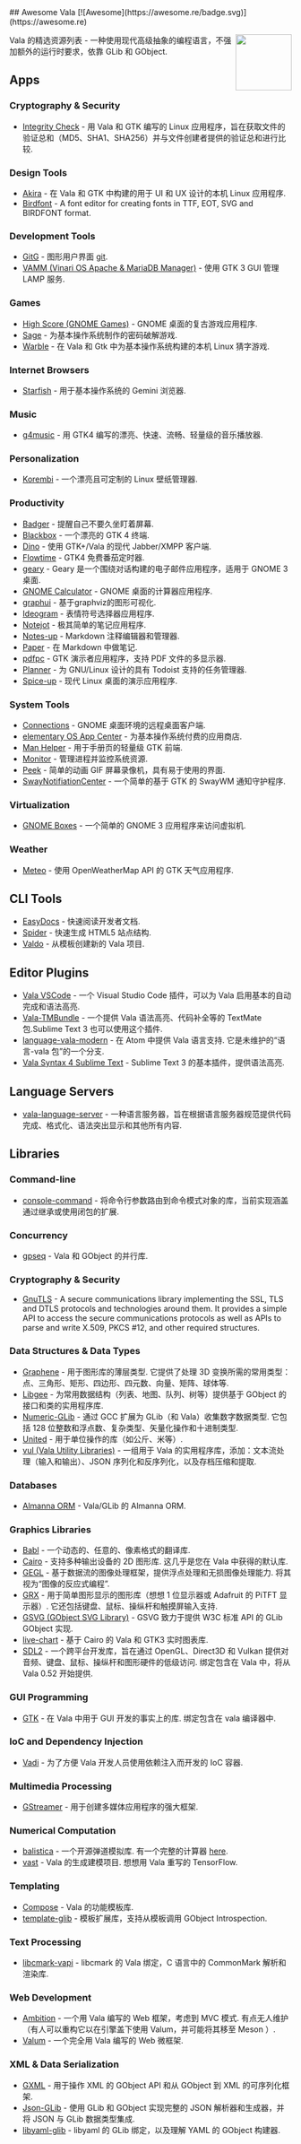<div class="github-widget" data-repo="desiderantes/awesome-vala"></div>
<script async src="https://pagead2.googlesyndication.com/pagead/js/adsbygoogle.js"></script><ins class="adsbygoogle" style="display:block" data-ad-client="ca-pub-6890694312814945" data-ad-slot="5473692530" data-ad-format="auto"  data-full-width-responsive="true"></ins><script>(adsbygoogle = window.adsbygoogle || []).push({});</script>
## Awesome Vala [![Awesome](https://awesome.re/badge.svg)](https://awesome.re)

[<img src="https://raw.githubusercontent.com/desiderantes/awesome-vala/master/vala.svg?sanitize=true" align="right" width="100">](https://vala.dev)

Vala 的精选资源列表 - 一种使用现代高级抽象的编程语言，不强加额外的运行时要求，依靠 GLib 和 GObject.



## Apps

### Cryptography & Security

- [Integrity Check](https://gitlab.com/vinarisoftware/integrity-check-gtk) - 用 Vala 和 GTK 编写的 Linux 应用程序，旨在获取文件的验证总和（MD5、SHA1、SHA256）并与文件创建者提供的验证总和进行比较.

### Design Tools

- [Akira](https://github.com/akiraux/Akira) - 在 Vala 和 GTK 中构建的用于 UI 和 UX 设计的本机 Linux 应用程序.
- [Birdfont](https://github.com/johanmattssonm/birdfont) - A font editor for creating fonts in TTF, EOT, SVG and BIRDFONT format.

### Development Tools

- [GitG](https://gitlab.gnome.org/GNOME/gitg) - 图形用户界面 [git](https://git-scm.com/).
- [VAMM (Vinari OS Apache & MariaDB Manager)](https://gitlab.com/XavierEduardo99/vamm-vinari-software) - 使用 GTK 3 GUI 管理 LAMP 服务.

### Games

- [High Score (GNOME Games)](https://gitlab.gnome.org/World/highscore) - GNOME 桌面的复古游戏应用程序.
- [Sage](https://github.com/antolius/sage) - 为基本操作系统制作的密码破解游戏.
- [Warble](https://github.com/avojak/warble) - 在 Vala 和 Gtk 中为基本操作系统构建的本机 Linux 猜字游戏.

### Internet Browsers

- [Starfish](https://github.com/starfish-app/Starfish) - 用于基本操作系统的 Gemini 浏览器.

### Music

- [g4music](https://gitlab.gnome.org/neithern/g4music) - 用 GTK4 编写的漂亮、快速、流畅、轻量级的音乐播放器.

### Personalization

- [Korembi](https://github.com/cheesecakeufo/komorebi) - 一个漂亮且可定制的 Linux 壁纸管理器.

### Productivity

- [Badger](https://github.com/elfenware/badger) - 提醒自己不要久坐盯着屏幕.
- [Blackbox](https://gitlab.gnome.org/raggesilver/blackbox) - 一个漂亮的 GTK 4 终端.
- [Dino](https://github.com/dino/dino) - 使用 GTK+/Vala 的现代 Jabber/XMPP 客户端.
- [Flowtime](https://github.com/Diego-Ivan/Flowtime) - GTK4 免费番茄定时器.
- [geary](https://gitlab.gnome.org/GNOME/geary) - Geary 是一个围绕对话构建的电子邮件应用程序，适用于 GNOME 3 桌面.
- [GNOME Calculator](https://gitlab.gnome.org/GNOME/gnome-calculator) - GNOME 桌面的计算器应用程序.
- [graphui](https://github.com/artemanufrij/graphui) - 基于graphviz的图形可视化.
- [Ideogram](https://github.com/cassidyjames/ideogram) - 表情符号选择器应用程序.
- [Notejot](https://github.com/lainsce/notejot) - 极其简单的笔记应用程序.
- [Notes-up](https://github.com/Philip-Scott/Notes-up) - Markdown 注释编辑器和管理器.
- [Paper](https://gitlab.com/posidon_software/paper/) - 在 Markdown 中做笔记.
- [pdfpc](https://github.com/pdfpc/pdfpc) - GTK 演示者应用程序，支持 PDF 文件的多显示器.
- [Planner](https://github.com/alainm23/planner) - 为 GNU/Linux 设计的具有 Todoist 支持的任务管理器.
- [Spice-up](https://github.com/Philip-Scott/Spice-up) - 现代 Linux 桌面的演示应用程序.

### System Tools

- [Connections](https://gitlab.gnome.org/GNOME/connections) - GNOME 桌面环境的远程桌面客户端.
- [elementary OS App Center](https://github.com/elementary/appcenter) - 为基本操作系统付费的应用商店.
- [Man Helper](https://github.com/akarin123/manhelper) - 用于手册页的轻量级 GTK 前端.
- [Monitor](https://github.com/stsdc/monitor) - 管理进程并监控系统资源.
- [Peek](https://github.com/phw/peek) - 简单的动画 GIF 屏幕录像机，具有易于使用的界面.
- [SwayNotifiationCenter](https://github.com/ErikReider/SwayNotificationCenter) - 一个简单的基于 GTK 的 SwayWM 通知守护程序.

### Virtualization

- [GNOME Boxes](https://gitlab.gnome.org/GNOME/gnome-boxes) - 一个简单的 GNOME 3 应用程序来访问虚拟机.

### Weather

- [Meteo](https://gitlab.com/bitseater/meteo) - 使用 OpenWeatherMap API 的 GTK 天气应用程序.

## CLI Tools

- [EasyDocs](https://github.com/watsonprojects/EasyDocs) - 快速阅读开发者文档.
- [Spider](https://github.com/colinkiama/spider) - 快速生成 HTML5 站点结构.
- [Valdo](https://github.com/vala-lang/valdo) - 从模板创建新的 Vala 项目.

## Editor Plugins

- [Vala VSCode](https://github.com/vala-lang/vala-vscode) - 一个 Visual Studio Code 插件，可以为 Vala 启用基本的自动完成和语法高亮.
- [Vala-TMBundle](https://github.com/technosophos/Vala-TMBundle) - 一个提供 Vala 语法高亮、代码补全等的 TextMate 包.Sublime Text 3 也可以使用这个插件.
- [language-vala-modern](https://atom.io/packages/language-vala-modern)  - 在 Atom 中提供 Vala 语言支持. 它是未维护的“语言-vala 包”的一个分支.
- [Vala Syntax 4 Sublime Text](https://launchpad.net/valasyntax4sublimetext) - Sublime Text 3 的基本插件，提供语法高亮.

## Language Servers

- [vala-language-server](https://github.com/vala-lang/vala-language-server) - 一种语言服务器，旨在根据语言服务器规范提供代码完成、格式化、语法突出显示和其他所有内容.

## Libraries

### Command-line

- [console-command](https://github.com/naaando/console-command) - 将命令行参数路由到命令模式对象的库，当前实现涵盖通过继承或使用闭包的扩展.

### Concurrency

- [gpseq](https://gitlab.com/kosmospredanie/gpseq) - Vala 和 GObject 的并行库.

### Cryptography & Security

- [GnuTLS](https://www.gnutls.org/) - A secure communications library implementing the SSL, TLS and DTLS protocols and technologies around them. It provides a simple API to access the secure communications protocols as well as APIs to parse and write X.509, PKCS #12, and other required structures.

### Data Structures & Data Types

- [Graphene](https://github.com/ebassi/graphene)  - 用于图形库的薄层类型. 它提供了处理 3D 变换所需的常用类型：点、三角形、矩形、四边形、四元数、向量、矩阵、球体等.
- [Libgee](https://wiki.gnome.org/Projects/Libgee) - 为常用数据结构（列表、地图、队列、树等）提供基于 GObject 的接口和类的实用程序库.
- [Numeric-GLib](https://github.com/arteymix/numeric-glib)  - 通过 GCC 扩展为 GLib（和 Vala）收集数字数据类型. 它包括 128 位整数和浮点数、复杂类型、矢量化操作和十进制类型.
- [United](https://github.com/lcallarec/united) - 用于单位操作的库（如公斤、米等）.
- [vul (Vala Utility Libraries)](https://gitlab.gnome.org/BZHDeveloper/vul) - 一组用于 Vala 的实用程序库，添加：文本流处理（输入和输出）、JSON 序列化和反序列化，以及存档压缩和提取.

### Databases

- [Almanna ORM](https://github.com/AmbitionFramework/almanna) - Vala/GLib 的 Almanna ORM.

### Graphics Libraries

- [Babl](http://gegl.org/babl/) - 一个动态的、任意的、像素格式的翻译库.
- [Cairo](https://cairographics.org/)  - 支持多种输出设备的 2D 图形库. 这几乎是您在 Vala 中获得的默认库.
- [GEGL](http://gegl.org/)  - 基于数据流的图像处理框架，提供浮点处理和无损图像处理能力. 将其视为“图像的反应式编程”.
- [GRX](https://github.com/ev3dev/grx)  - 用于简单图形显示的图形库（想想 1 位显示器或 Adafruit 的 PiTFT 显示器）. 它还包括键盘、鼠标、操纵杆和触摸屏输入支持.
- [GSVG (GObject SVG Library)](https://gitlab.com/gsvg/gsvg) - GSVG 致力于提供 W3C 标准 API 的 GLib GObject 实现.
- [live-chart](https://github.com/lcallarec/live-chart) - 基于 Cairo 的 Vala 和 GTK3 实时图表库.
- [SDL2](https://www.libsdl.org/)  - 一个跨平台开发库，旨在通过 OpenGL、Direct3D 和 Vulkan 提供对音频、键盘、鼠标、操纵杆和图形硬件的低级访问. 绑定包含在 Vala 中，将从 Vala 0.52 开始提供.

### GUI Programming

- [GTK](https://www.gtk.org/)  - 在 Vala 中用于 GUI 开发的事实上的库. 绑定包含在 vala 编译器中.

### IoC and Dependency Injection

- [Vadi](https://github.com/nahuelwexd/Vadi) - 为了方便 Vala 开发人员使用依赖注入而开发的 IoC 容器.

### Multimedia Processing

- [GStreamer](http://gstreamer.freedesktop.org/) - 用于创建多媒体应用程序的强大框架.

### Numerical Computation

- [balistica](https://github.com/fusilero/libbalistica)  - 一个开源弹道模拟库. 有一个完整的计算器 [here](https://github.com/fusilero/balistica).
- [vast](https://github.com/rainwoodman/vast)  - Vala 的生成建模项目. 想想用 Vala 重写的 TensorFlow.

### Templating

- [Compose](https://github.com/arteymix/compose) - Vala 的功能模板库.
- [template-glib](https://gitlab.gnome.org/GNOME/template-glib) - 模板扩展库，支持从模板调用 GObject Introspection.

### Text Processing

- [libcmark-vapi](https://github.com/fabrixxm/libcmark-vapi) - libcmark 的 Vala 绑定，C 语言中的 CommonMark 解析和渲染库.

### Web Development

- [Ambition](https://github.com/AmbitionFramework/ambition)  - 一个用 Vala 编写的 Web 框架，考虑到 MVC 模式. 有点无人维护（有人可以重构它以在引擎盖下使用 Valum，并可能将其移至 Meson ）.
- [Valum](https://github.com/valum-framework/valum) - 一个完全用 Vala 编写的 Web 微框架.

### XML & Data Serialization

- [GXML](https://gitlab.gnome.org/GNOME/gxml/) - 用于操作 XML 的 GObject API 和从 GObject 到 XML 的可序列化框架.
- [Json-GLib](https://gitlab.gnome.org/GNOME/json-glib/) - 使用 GLib 和 GObject 实现完整的 JSON 解析器和生成器，并将 JSON 与 GLib 数据类型集成.
- [libyaml-glib](https://github.com/rainwoodman/libyaml-glib) - libyaml 的 GLib 绑定​​，以及理解 YAML 的 GObject 构建器.
